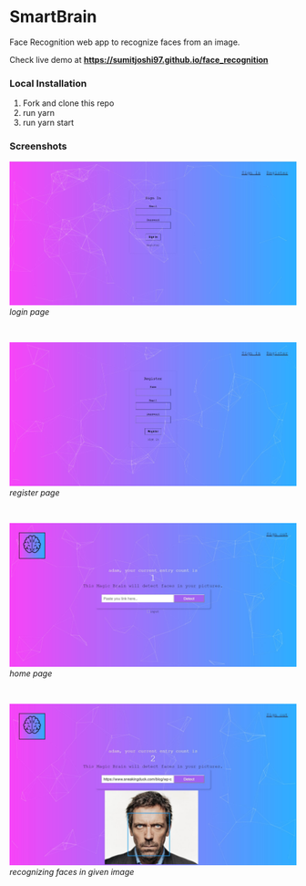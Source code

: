 # SmartBrain

Face Recognition web app to recognize faces from an image.

Check live demo at **https://sumitjoshi97.github.io/face_recognition**

### Local Installation

1. Fork and clone this repo
2. run yarn
3. run yarn start

### Screenshots

![Login](./screenshots/signin.jpg)
_login page_

<br/>

![register page](./screenshots/register.jpg)
_register page_

<br/>

![home page](./screenshots/input.jpg)
_home page_

<br/>

![checking face](./screenshots/entries.jpg)
_recognizing faces in given image_

